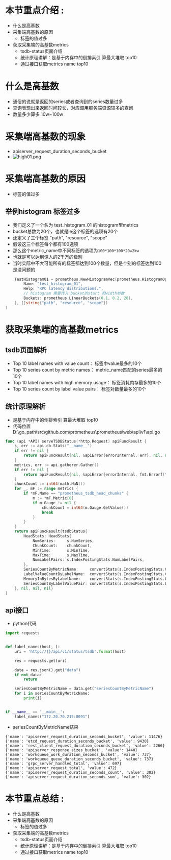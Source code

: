 # 本节重点介绍 :

- 什么是高基数
- 采集端高基数的原因
  - 标签的值过多
- 获取采集端的高基数metrics
  - tsdb-status页面介绍
  - 统计原理讲解：是基于内存中的倒排索引 算最大堆取 top10
  - 通过接口获取metrics name top10

# 什么是高基数

- 通俗的说就是返回的series或者查询到的series数量过多
- 查询表现出来返回时间较长，对应调用服务端资源较多的查询
- 数量多少算多 10w~100w

# 采集端高基数的现象

- apiserver_request_duration_seconds_bucket
- ![high01.png](https://fynotefile.oss-cn-zhangjiakou.aliyuncs.com/fynote/908/1630111592000/427f94c8d0b64ca7b0bcb420d36ece05.png)

# 采集端高基数的原因

- 标签的值过多

## 举例histogram 标签过多

- 我们定义了一个名为 test_histogram_01 的histogram型metrics
- bucket总数为20个，也就是le这个标签的选项有20个
- 还定义了三个标签 "path", "resource", "scope"
- 假设这三个标签每个都有100选项
- 那么这个metric_name中不同标签的选项为`100*100*100*20=2kw`
- 也就是可以达到惊人的2千万的级别
- 当时实际中不大可能所有的标签都达到100个数量，但是个别的标签达到100是没问题的

```go
	TestHistogram01 = prometheus.NewHistogramVec(prometheus.HistogramOpts{
		Name: "test_histogram_01",
		Help: "RPC latency distributions.",
		// histogram 需要传入 bucket的start 和width参数
		Buckets: prometheus.LinearBuckets(0.1, 0.2, 20),
	}, []string{"path", "resource", "scope"})
)
```

# 获取采集端的高基数metrics

## tsdb页面解析

- Top 10 label names with value count： 标签中value最多的10个
- Top 10 series count by metric names： metric_name匹配的series最多的10个
- Top 10 label names with high memory usage： 标签消耗内存最多的10个
- Top 10 series count by label value pairs： 标签对数量最多的10个

## 统计原理解析

- 是基于内存中的倒排索引 算最大堆取 top10
- 代码位置  D:\go_path\src\github.com\prometheus\prometheus\web\api\v1\api.go

```go
func (api *API) serveTSDBStatus(*http.Request) apiFuncResult {
	s, err := api.db.Stats("__name__")
	if err != nil {
		return apiFuncResult{nil, &apiError{errorInternal, err}, nil, nil}
	}
	metrics, err := api.gatherer.Gather()
	if err != nil {
		return apiFuncResult{nil, &apiError{errorInternal, fmt.Errorf("error gathering runtime status: %s", err)}, nil, nil}
	}
	chunkCount := int64(math.NaN())
	for _, mF := range metrics {
		if *mF.Name == "prometheus_tsdb_head_chunks" {
			m := *mF.Metric[0]
			if m.Gauge != nil {
				chunkCount = int64(m.Gauge.GetValue())
				break
			}
		}
	}
	return apiFuncResult{tsdbStatus{
		HeadStats: HeadStats{
			NumSeries:     s.NumSeries,
			ChunkCount:    chunkCount,
			MinTime:       s.MinTime,
			MaxTime:       s.MaxTime,
			NumLabelPairs: s.IndexPostingStats.NumLabelPairs,
		},
		SeriesCountByMetricName:     convertStats(s.IndexPostingStats.CardinalityMetricsStats),
		LabelValueCountByLabelName:  convertStats(s.IndexPostingStats.CardinalityLabelStats),
		MemoryInBytesByLabelName:    convertStats(s.IndexPostingStats.LabelValueStats),
		SeriesCountByLabelValuePair: convertStats(s.IndexPostingStats.LabelValuePairsStats),
	}, nil, nil, nil}
}

```

## api接口

- python代码

```python
import requests


def label_names(host, ):
    uri = 'http://{}/api/v1/status/tsdb'.format(host)

    res = requests.get(uri)

    data = res.json().get("data")
    if not data:
        return

    seriesCountByMetricName = data.get("seriesCountByMetricName")
    for i in seriesCountByMetricName:
        print(i)


if __name__ == '__main__':
    label_names("172.20.70.215:8091")

```

- seriesCountByMetricName结果

```shell
{'name': 'apiserver_request_duration_seconds_bucket', 'value': 11476}
{'name': 'etcd_request_duration_seconds_bucket', 'value': 9430}
{'name': 'rest_client_request_duration_seconds_bucket', 'value': 2266}
{'name': 'apiserver_response_sizes_bucket', 'value': 1440}
{'name': 'workqueue_work_duration_seconds_bucket', 'value': 737}
{'name': 'workqueue_queue_duration_seconds_bucket', 'value': 737}
{'name': 'grpc_server_handled_total', 'value': 697}
{'name': 'apiserver_request_total', 'value': 472}
{'name': 'apiserver_request_duration_seconds_count', 'value': 302}
{'name': 'apiserver_request_duration_seconds_sum', 'value': 302}
```

# 本节重点总结 :

- 什么是高基数
- 采集端高基数的原因
  - 标签的值过多
- 获取采集端的高基数metrics
  - tsdb-status页面介绍
  - 统计原理讲解：是基于内存中的倒排索引 算最大堆取 top10
  - 通过接口获取metrics name top10